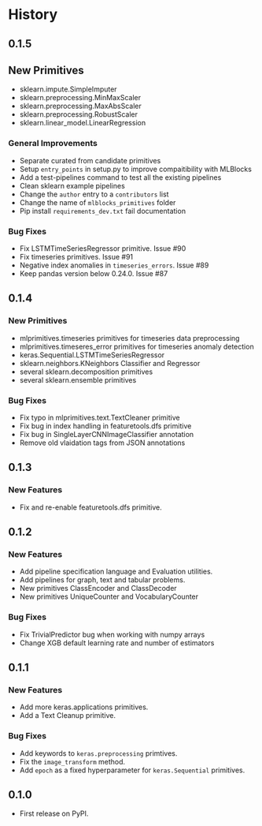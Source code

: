 # History

## 0.1.5

## New Primitives

* sklearn.impute.SimpleImputer
* sklearn.preprocessing.MinMaxScaler
* sklearn.preprocessing.MaxAbsScaler
* sklearn.preprocessing.RobustScaler
* sklearn.linear_model.LinearRegression

### General Improvements

* Separate curated from candidate primitives
* Setup `entry_points` in setup.py to improve compaitibility with MLBlocks
* Add a test-pipelines command to test all the existing pipelines
* Clean sklearn example pipelines
* Change the `author` entry to a `contributors` list
* Change the name of `mlblocks_primitives` folder
* Pip install `requirements_dev.txt` fail documentation

### Bug Fixes

* Fix LSTMTimeSeriesRegressor primitive. Issue #90
* Fix timeseries primitives. Issue #91
* Negative index anomalies in `timeseries_errors`. Issue #89
* Keep pandas version below 0.24.0. Issue #87

## 0.1.4

### New Primitives

* mlprimitives.timeseries primitives for timeseries data preprocessing
* mlprimitives.timeseres_error primitives for timeseries anomaly detection
* keras.Sequential.LSTMTimeSeriesRegressor
* sklearn.neighbors.KNeighbors Classifier and Regressor
* several sklearn.decomposition primitives
* several sklearn.ensemble primitives

### Bug Fixes

* Fix typo in mlprimitives.text.TextCleaner primitive
* Fix bug in index handling in featuretools.dfs primitive
* Fix bug in SingleLayerCNNImageClassifier annotation
* Remove old vlaidation tags from JSON annotations

## 0.1.3

### New Features

* Fix and re-enable featuretools.dfs primitive.

## 0.1.2

### New Features

* Add pipeline specification language and Evaluation utilities.
* Add pipelines for graph, text and tabular problems.
* New primitives ClassEncoder and ClassDecoder
* New primitives UniqueCounter and VocabularyCounter

### Bug Fixes

* Fix TrivialPredictor bug when working with numpy arrays
* Change XGB default learning rate and number of estimators


## 0.1.1

### New Features

* Add more keras.applications primitives.
* Add a Text Cleanup primitive.

### Bug Fixes

* Add keywords to `keras.preprocessing` primtives.
* Fix the `image_transform` method.
* Add `epoch` as a fixed hyperparameter for `keras.Sequential` primitives.

## 0.1.0

* First release on PyPI.
